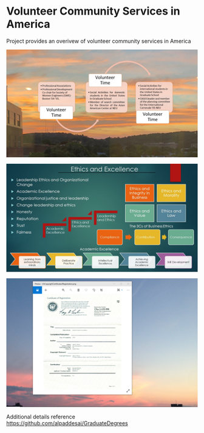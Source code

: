 # Volunteer Community Services in America

Project provides an overivew of volunteer community services in America

![image](VolunteerandCommunityService.jpg)

![image](Ethics.jpg)

![image](USCopyrightCertificate.png)

Additional details reference https://github.com/alpaddesai/GraduateDegrees
